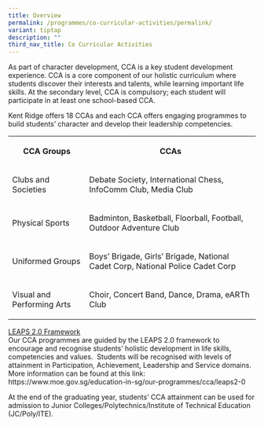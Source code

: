 ```yaml
---
title: Overview
permalink: /programmes/co-curricular-activities/permalink/
variant: tiptap
description: ""
third_nav_title: Co Curricular Activities
---
```

<p>As part of character development, CCA is a key student development experience. CCA is a core component of our holistic curriculum where students discover their interests and talents, while learning important life skills. At the secondary level, CCA is compulsory; each student will participate in at least one school-based CCA.</p><p>Kent Ridge offers 18 CCAs and each CCA offers engaging programmes to build students’ character and develop their leadership competencies.</p><table><tbody><tr><th rowspan="1" colspan="1"><p>CCA Groups</p></th><th rowspan="1" colspan="1"><p><strong>CCAs</strong></p></th></tr><tr><td rowspan="1" colspan="1"><p>Clubs and Societies</p></td><td rowspan="1" colspan="1"><p>Debate Society, International Chess, InfoComm Club, Media Club</p></td></tr><tr><td rowspan="1" colspan="1"><p>Physical Sports</p></td><td rowspan="1" colspan="1"><p>Badminton, Basketball, Floorball, Football, Outdoor Adventure Club</p></td></tr><tr><td rowspan="1" colspan="1"><p>Uniformed Groups</p></td><td rowspan="1" colspan="1"><p>Boys’ Brigade, Girls’ Brigade, National Cadet Corp, National Police Cadet Corp</p></td></tr><tr><td rowspan="1" colspan="1"><p>Visual and Performing Arts</p></td><td rowspan="1" colspan="1"><p>Choir, Concert Band, Dance, Drama, eARTh Club</p></td></tr></tbody></table><p><u>LEAPS 2.0 Framework</u><br>Our CCA programmes are guided by the LEAPS 2.0 framework to encourage and recognise students’ holistic development in life skills, competencies and values.&nbsp; Students will be recognised with levels of attainment in Participation, Achievement, Leadership and Service domains.&nbsp; More information can be found at this link: <a rel="noopener noreferrer nofollow" target="_blank">https://www.moe.gov.sg/education-in-sg/our-programmes/cca/leaps2-0</a></p><p>At the end of the graduating year, students’ CCA attainment can be used for admission to Junior Colleges/Polytechnics/Institute of Technical Education (JC/Poly/ITE).&nbsp;</p><p></p>